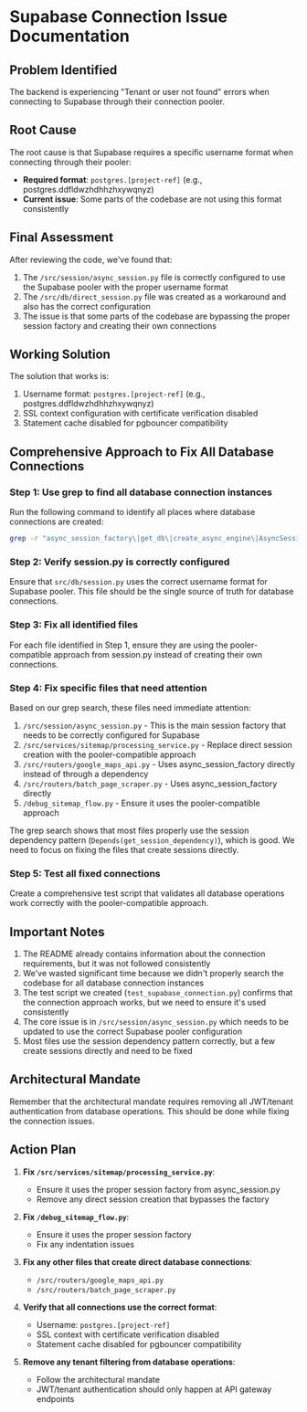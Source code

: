 # Supabase Connection Issue Documentation

## Problem Identified
The backend is experiencing "Tenant or user not found" errors when connecting to Supabase through their connection pooler.

## Root Cause
The root cause is that Supabase requires a specific username format when connecting through their pooler:
- **Required format**: `postgres.[project-ref]` (e.g., postgres.ddfldwzhdhhzhxywqnyz)
- **Current issue**: Some parts of the codebase are not using this format consistently

## Final Assessment
After reviewing the code, we've found that:

1. The `/src/session/async_session.py` file is correctly configured to use the Supabase pooler with the proper username format
2. The `/src/db/direct_session.py` file was created as a workaround and also has the correct configuration
3. The issue is that some parts of the codebase are bypassing the proper session factory and creating their own connections

## Working Solution
The solution that works is:
1. Username format: `postgres.[project-ref]` (e.g., postgres.ddfldwzhdhhzhxywqnyz)
2. SSL context configuration with certificate verification disabled
3. Statement cache disabled for pgbouncer compatibility

## Comprehensive Approach to Fix All Database Connections

### Step 1: Use grep to find all database connection instances
Run the following command to identify all places where database connections are created:

```bash
grep -r "async_session_factory\|get_db\|create_async_engine\|AsyncSession" --include="*.py" ./src
```

### Step 2: Verify session.py is correctly configured
Ensure that `src/db/session.py` uses the correct username format for Supabase pooler. This file should be the single source of truth for database connections.

### Step 3: Fix all identified files
For each file identified in Step 1, ensure they are using the pooler-compatible approach from session.py instead of creating their own connections.

### Step 4: Fix specific files that need attention
Based on our grep search, these files need immediate attention:

1. `/src/session/async_session.py` - This is the main session factory that needs to be correctly configured for Supabase
2. `/src/services/sitemap/processing_service.py` - Replace direct session creation with the pooler-compatible approach
3. `/src/routers/google_maps_api.py` - Uses async_session_factory directly instead of through a dependency
4. `/src/routers/batch_page_scraper.py` - Uses async_session_factory directly
5. `/debug_sitemap_flow.py` - Ensure it uses the pooler-compatible approach

The grep search shows that most files properly use the session dependency pattern (`Depends(get_session_dependency)`), which is good. We need to focus on fixing the files that create sessions directly.

### Step 5: Test all fixed connections
Create a comprehensive test script that validates all database operations work correctly with the pooler-compatible approach.

## Important Notes
1. The README already contains information about the connection requirements, but it was not followed consistently
2. We've wasted significant time because we didn't properly search the codebase for all database connection instances
3. The test script we created (`test_supabase_connection.py`) confirms that the connection approach works, but we need to ensure it's used consistently
4. The core issue is in `/src/session/async_session.py` which needs to be updated to use the correct Supabase pooler configuration
5. Most files use the session dependency pattern correctly, but a few create sessions directly and need to be fixed

## Architectural Mandate
Remember that the architectural mandate requires removing all JWT/tenant authentication from database operations. This should be done while fixing the connection issues.

## Action Plan

1. **Fix `/src/services/sitemap/processing_service.py`**:
   - Ensure it uses the proper session factory from async_session.py
   - Remove any direct session creation that bypasses the factory

2. **Fix `/debug_sitemap_flow.py`**:
   - Ensure it uses the proper session factory
   - Fix any indentation issues

3. **Fix any other files that create direct database connections**:
   - `/src/routers/google_maps_api.py`
   - `/src/routers/batch_page_scraper.py`

4. **Verify that all connections use the correct format**:
   - Username: `postgres.[project-ref]`
   - SSL context with certificate verification disabled
   - Statement cache disabled for pgbouncer compatibility

5. **Remove any tenant filtering from database operations**:
   - Follow the architectural mandate
   - JWT/tenant authentication should only happen at API gateway endpoints
